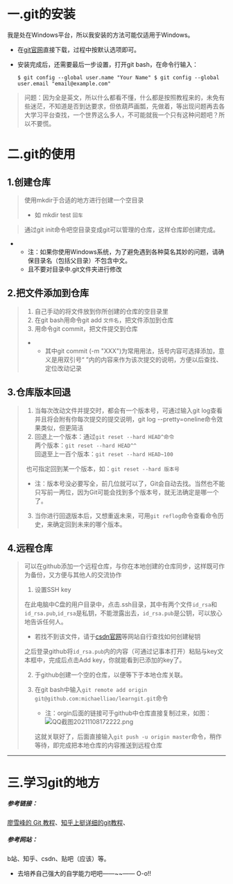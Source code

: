 # 一.git的安装

我是处在Windows平台，所以我安装的方法可能仅适用于Windows。

* 在[git官网](https://git-scm.com/downloads)直接下载，过程中按默认选项即可。

* 安装完成后，还需要最后一步设置，打开git bash，在命令行输入：

  `$ git config --global user.name "Your Name"
  $ git config --global user.email "email@example.com"`

> 问题：因为全是英文，所以什么都看不懂，什么都是按照教程来的，未免有些迷茫，不知道是否到达要求，但依葫芦画瓢，先做着，等出现问题再去各大学习平台查找，一个世界这么多人，不可能就我一个只有这种问题吧？所以不要慌。

# 二.git的使用

## 1.创建仓库

> 使用mkdir于合适的地方进行创建一个空目录
>
> + 如 mkdir test `回车`

> 通过git init命令吧空目录变成git可以管理的仓库，这样仓库即创建完成。

+ + 注：如果你使用Windows系统，为了避免遇到各种莫名其妙的问题，请确保目录名（包括父目录）不包含中文。
  + 且不要对目录中.git文件夹进行修改

## 2.把文件添加到仓库

> 1. 自己手动的将文件放到你所创建的仓库的空目录里
> 2. 在git bash用命令git add `文件名`，把文件添加到仓库
> 3. 用命令git commit，把文件提交到仓库
>
> + + 其中git commit (-m "XXX")为常用用法，括号内容可选择添加，意义是用双引号“ ”内的内容来作为该次提交的说明，方便以后查找、定位改动记录

## 3.仓库版本回退

> 1. 当每次改动文件并提交时，都会有一个版本号，可通过输入git log查看并且将会附有你每次提交的提交说明，git log --pretty=oneline命令效果类似，但更简洁
> 2. 回退上一个版本：通过`git reset --hard HEAD^命令`<br>两个版本：`git reset --hard HEAD^^`<br>回退至上一百个版本：`git reset --hard HEAD~100`
>
> ​       也可指定回到某一个版本，如：`git reset --hard 版本号`
>
> * 注：版本号没必要写全，前几位就可以了，Git会自动去找。当然也不能只写前一两位，因为Git可能会找到多个版本号，就无法确定是哪一个了。
>
> 3. 当你进行回退版本后，又想重返未来，可用`git reflog`命令查看命令历史，来确定回到未来的哪个版本。
>
> 

## 4.远程仓库

> 可以在github添加一个远程仓库，与你在本地创建的仓库同步，这样既可作为备份，又方便与其他人的交流协作
>
> 1. 设置SSH key
>
> 在此电脑中C盘的用户目录中，点击.ssh目录，其中有两个文件`id_rsa`和`id_rsa.pub`,`id_rsa`是私钥，不能泄露出去，`id_rsa.pub`是公钥，可以放心地告诉任何人。
>
> * 若找不到该文件，请于[csdn官网](https://www.csdn.net/)等网站自行查找如何创建秘钥
>
> 之后登录github将`id_rsa.pub`内的内容（可通过记事本打开）粘贴与key文本框中，完成后点击Add key，你就能看到已添加的key了。
>
> 2. 于github创建一个空的仓库，以便等下于本地仓库关联。
>
> 3. 在git bash中输入`git remote add origin git@github.com:michaelliao/learngit.git`命令
>
>    * 注：orgin后面的链接可于github中仓库直接复制过来，如图：![QQ截图20211108172222.png](https://i.loli.net/2021/11/08/DVOcTSebRKr3YUw.png)
>
>    这就关联好了，后面直接输入`git push -u origin master`命令，稍作等待，即完成把本地仓库的内容推送到远程仓库
>

---

# 三.学习git的地方

##### 参考链接：

[廖雪峰的 Git 教程](https://www.liaoxuefeng.com/wiki/896043488029600)、[知乎上挺详细的git教程](https://zhuanlan.zhihu.com/p/30044692 "我廖雪峰的看不懂，又去找了个并照着做完了")、

##### 参考网站：

b站、知乎、csdn、贴吧（应该）等。

* 去培养自己强大的自学能力吧吧——~~——   O-o!!





